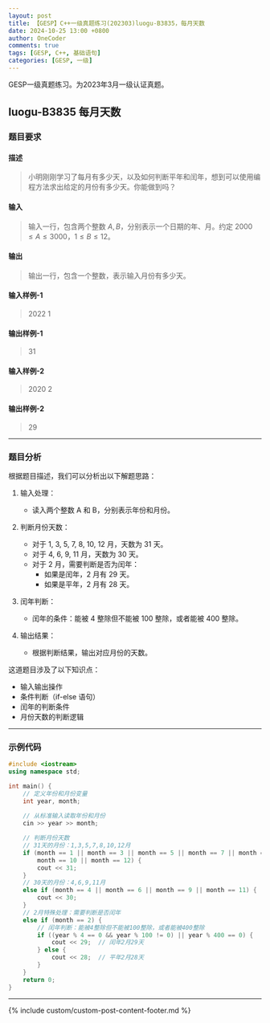 ```yaml
---
layout: post
title: 【GESP】C++一级真题练习(202303)luogu-B3835，每月天数
date: 2024-10-25 13:00 +0800
author: OneCoder
comments: true
tags: [GESP, C++, 基础语句]
categories: [GESP, 一级]
---
```

GESP一级真题练习。为2023年3月一级认证真题。

<!--more-->

## luogu-B3835 每月天数

### 题目要求

#### 描述

>小明刚刚学习了每月有多少天，以及如何判断平年和闰年，想到可以使用编程方法求出给定的月份有多少天。你能做到吗？

#### 输入

>输入一行，包含两个整数 $A,B$，分别表示一个日期的年、月。约定 $2000 \leq A \leq 3000$，$1 \leq B \leq 12$。

#### 输出

>输出一行，包含一个整数，表示输入月份有多少天。

#### 输入样例-1

>2022 1

#### 输出样例-1

>31

#### 输入样例-2

>2020 2

#### 输出样例-2

>29

---

### 题目分析

根据题目描述，我们可以分析出以下解题思路：

1. 输入处理：
   - 读入两个整数 A 和 B，分别表示年份和月份。

2. 判断月份天数：
   - 对于 1, 3, 5, 7, 8, 10, 12 月，天数为 31 天。
   - 对于 4, 6, 9, 11 月，天数为 30 天。
   - 对于 2 月，需要判断是否为闰年：
     - 如果是闰年，2 月有 29 天。
     - 如果是平年，2 月有 28 天。

3. 闰年判断：
   - 闰年的条件：能被 4 整除但不能被 100 整除，或者能被 400 整除。

4. 输出结果：
   - 根据判断结果，输出对应月份的天数。

这道题目涉及了以下知识点：

- 输入输出操作
- 条件判断（if-else 语句）
- 闰年的判断条件
- 月份天数的判断逻辑

---

### 示例代码

```cpp
#include <iostream>
using namespace std;

int main() {
    // 定义年份和月份变量
    int year, month;
    
    // 从标准输入读取年份和月份
    cin >> year >> month;

    // 判断月份天数
    // 31天的月份：1,3,5,7,8,10,12月
    if (month == 1 || month == 3 || month == 5 || month == 7 || month == 8 ||
        month == 10 || month == 12) {
        cout << 31;
    }
    // 30天的月份：4,6,9,11月
    else if (month == 4 || month == 6 || month == 9 || month == 11) {
        cout << 30;
    }
    // 2月特殊处理：需要判断是否闰年
    else if (month == 2) {
        // 闰年判断：能被4整除但不能被100整除，或者能被400整除
        if ((year % 4 == 0 && year % 100 != 0) || year % 400 == 0) {
            cout << 29;  // 闰年2月29天
        } else {
            cout << 28;  // 平年2月28天
        }
    }
    return 0;
}
```

---

{% include custom/custom-post-content-footer.md %}

